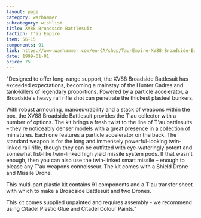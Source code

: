 ```yaml
---
layout: page
category: warhammer
subcategory: wishlist
title: XV88 Broadside Battlesuit
faction: T'au Empire
item: 56-15
components: 91
link: https://www.warhammer.com/en-CA/shop/Tau-Empire-XV88-Broadside-Battlesuit-2017
date: 1999-01-01
price: 75
---
```


"Designed to offer long-range support, the XV88 Broadside Battlesuit has exceeded expectations, becoming a mainstay of the Hunter Cadres and tank-killers of legendary proportions. Powered by a particle accelerator, a Broadside's heavy rail rifle shot can penetrate the thickest plasteel bunkers.

With robust armouring, manoeuvrability and a stack of weapons within the box, the XV88 Broadside Battlesuit provides the T'au collector with a number of options. The kit brings a fresh twist to the line of T'au battlesuits – they're noticeably denser models with a great presence in a collection of miniatures. Each one features a particle accelerator on the back. The standard weapon is for the long and immensely powerful-looking twin-linked rail rifle, though they can be outfitted with eye-wateringly potent and somewhat fist-like twin-linked high yield missile system pods. If that wasn't enough, then you can also use the twin-linked smart missile – enough to please any T'au weapons connoisseur. The kit comes with a Shield Drone and Missile Drone.

This multi-part plastic kit contains 91 components and a T'au transfer sheet with which to make a Broadside Battlesuit and two Drones.

This kit comes supplied unpainted and requires assembly - we recommend using Citadel Plastic Glue and Citadel Colour Paints."
